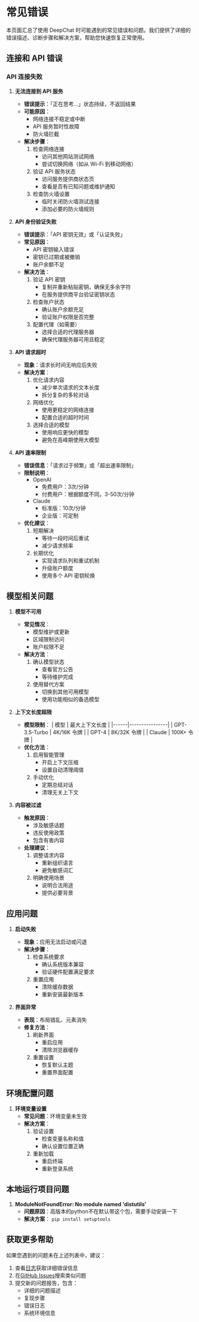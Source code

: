 # 常见错误

本页面汇总了使用 DeepChat 时可能遇到的常见错误和问题。我们提供了详细的错误描述、诊断步骤和解决方案，帮助您快速恢复正常使用。

## 连接和 API 错误

### API 连接失败

1. **无法连接到 API 服务**
   - **错误提示**：「正在思考...」状态持续，不返回结果
   - **可能原因**：
     - 网络连接不稳定或中断
     - API 服务暂时性故障
     - 防火墙拦截
   - **解决步骤**：
     1. 检查网络连接
        - 访问其他网站测试网络
        - 尝试切换网络（如从 Wi-Fi 到移动网络）
     2. 验证 API 服务状态
        - 访问服务提供商状态页
        - 查看是否有已知问题或维护通知
     3. 检查防火墙设置
        - 临时关闭防火墙测试连接
        - 添加必要的防火墙规则

2. **API 身份验证失败**
   - **错误提示**：「API 密钥无效」或「认证失败」
   - **常见原因**：
     - API 密钥输入错误
     - 密钥已过期或被撤销
     - 账户余额不足
   - **解决方法**：
     1. 验证 API 密钥
        - 复制并重新粘贴密钥，确保无多余字符
        - 在服务提供商平台验证密钥状态
     2. 检查账户状态
        - 确认账户余额充足
        - 验证账户权限是否完整
     3. 配置代理（如需要）
        - 选择合适的代理服务器
        - 确保代理服务器可用且稳定

3. **API 请求超时**
   - **现象**：请求长时间无响应后失败
   - **解决方案**：
     1. 优化请求内容
        - 减少单次请求的文本长度
        - 拆分复杂的多轮对话
     2. 网络优化
        - 使用更稳定的网络连接
        - 配置合适的超时时间
     3. 选择合适的模型
        - 使用响应更快的模型
        - 避免在高峰期使用大模型

4. **API 速率限制**
   - **错误信息**：「请求过于频繁」或「超出速率限制」
   - **限制说明**：
     - OpenAI
       - 免费用户：3次/分钟
       - 付费用户：根据额度不同，3-50次/分钟
     - Claude
       - 标准版：10次/分钟
       - 企业版：可定制
   - **优化建议**：
     1. 短期解决
        - 等待一段时间后重试
        - 减少请求频率
     2. 长期优化
        - 实现请求队列和重试机制
        - 升级账户额度
        - 使用多个 API 密钥轮换

## 模型相关问题

1. **模型不可用**
   - **常见情况**：
     - 模型维护或更新
     - 区域限制访问
     - 账户权限不足
   - **解决方法**：
     1. 确认模型状态
        - 查看官方公告
        - 等待维护完成
     2. 使用替代方案
        - 切换到其他可用模型
        - 使用功能相似的备选模型

2. **上下文长度超限**
   - **模型限制**：
     | 模型 | 最大上下文长度 |
     |------|----------------|
     | GPT-3.5-Turbo | 4K/16K 令牌 |
     | GPT-4 | 8K/32K 令牌 |
     | Claude | 100K+ 令牌 |
   - **优化方法**：
     1. 启用智能管理
        - 开启上下文压缩
        - 设置自动清理阈值
     2. 手动优化
        - 定期总结对话
        - 清理无关上下文

3. **内容被过滤**
   - **触发原因**：
     - 涉及敏感话题
     - 违反使用政策
     - 包含有害内容
   - **处理建议**：
     1. 调整请求内容
        - 重新组织语言
        - 避免敏感词汇
     2. 明确使用场景
        - 说明合法用途
        - 提供必要背景

## 应用问题

1. **启动失败**
   - **现象**：应用无法启动或闪退
   - **解决步骤**：
     1. 检查系统要求
        - 确认系统版本兼容
        - 验证硬件配置满足要求
     2. 重置应用
        - 清除缓存数据
        - 重新安装最新版本

2. **界面异常**
   - **表现**：布局错乱、元素消失
   - **修复方法**：
     1. 刷新界面
        - 重启应用
        - 清除浏览器缓存
     2. 重置设置
        - 恢复默认主题
        - 重置界面配置

## 环境配置问题

1. **环境变量设置**
   - **常见问题**：环境变量未生效
   - **解决方案**：
     1. 验证设置
        - 检查变量名称和值
        - 确认设置位置正确
     2. 重新加载
        - 重启终端
        - 重新登录系统

## 本地运行项目问题

1. **ModuleNotFoundError: No module named 'distutils'**
    - **问题原因**：高版本的python不在默认带这个包，需要手动安装一下
    - **解决方案**：
      `pip install setuptools`

## 获取更多帮助

如果您遇到的问题未在上述列表中，建议：

1. 查看[日志](./logs.md)获取详细错误信息
2. 在[GitHub Issues](https://github.com/thinkinai/deepchat/issues)搜索类似问题
3. 提交新的问题报告，包含：
   - 详细的问题描述
   - 复现步骤
   - 错误日志
   - 系统环境信息
